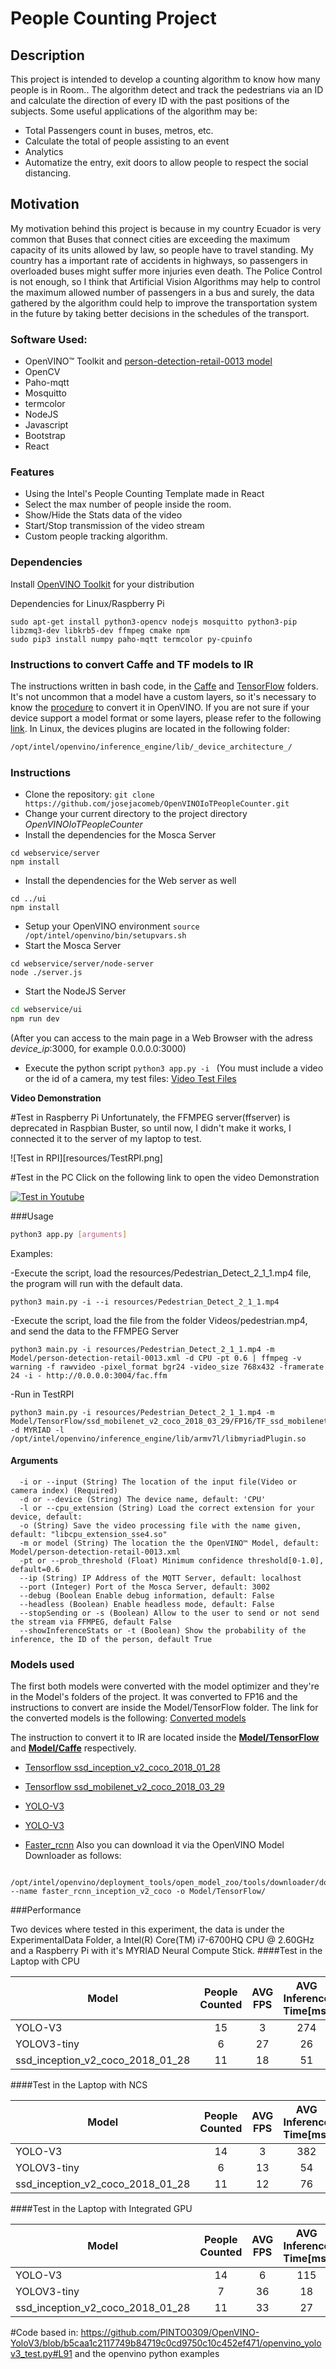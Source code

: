 # People Counting Project

## Description
This project is intended to develop a counting algorithm to know how many people is in Room.. The algorithm detect and track the pedestrians via an ID and calculate the direction of every ID with the past positions of the subjects. Some useful applications of the algorithm may be:
- Total Passengers count in buses, metros, etc.
- Calculate the total of people assisting to an event
- Analytics
- Automatize the entry, exit doors to allow people to respect the social distancing.


## Motivation
My motivation behind this project is because in my country Ecuador is very common that Buses that connect cities are exceeding the maximum capacity of its units allowed by law, so people have to travel standing. My country has a important rate of accidents in highways, so passengers in overloaded buses might suffer more injuries even death. The Police Control is not enough, so I think that Artificial Vision Algorithms may help to control the maximum allowed number of passengers in a bus and surely, the data gathered by the algorithm could help to improve the transportation system in the future by taking better decisions in the schedules of the transport.

### Software Used:
- OpenVINO™ Toolkit and  [person-detection-retail-0013 model](https://docs.openvinotoolkit.org/latest/_models_intel_person_detection_retail_0013_description_person_detection_retail_0013.html)
- OpenCV
- Paho-mqtt
- Mosquitto
- termcolor
- NodeJS
- Javascript
- Bootstrap
- React

### Features
- Using the Intel's People Counting Template made in React
- Select the max number of people inside the room.
- Show/Hide the Stats data of the video
- Start/Stop transmission of the video stream
- Custom people tracking algorithm.

### Dependencies
Install [OpenVINO Toolkit](https://docs.openvinotoolkit.org/latest/index.html) for your distribution

Dependencies for Linux/Raspberry Pi

```
sudo apt-get install python3-opencv nodejs mosquitto python3-pip libzmq3-dev libkrb5-dev ffmpeg cmake npm
sudo pip3 install numpy paho-mqtt termcolor py-cpuinfo
```

### Instructions to convert Caffe and TF models to IR
The instructions written in bash code, in the [Caffe](Model/Caffe) and [TensorFlow](Model/TensorFlow) folders.
It's not uncommon that a model have a custom layers, so it's necessary to know the [procedure](https://docs.openvinotoolkit.org/latest/_docs_HOWTO_Custom_Layers_Guide.html) to convert it in OpenVINO.
If you are not sure if your device support a model format or some layers, please refer to the following [link](https://docs.openvinotoolkit.org/latest/_docs_IE_DG_supported_plugins_Supported_Devices.html).
In Linux, the devices plugins are located in the following folder:
```bash
/opt/intel/openvino/inference_engine/lib/_device_architecture_/
```


### Instructions
- Clone the repository: `git clone https://github.com/josejacomeb/OpenVINOIoTPeopleCounter.git`
- Change your current directory to the project directory *OpenVINOIoTPeopleCounter*
- Install the dependencies for the Mosca Server


```
cd webservice/server
npm install
```

- Install the dependencies for the Web server as well

```
cd ../ui
npm install
```
- Setup your OpenVINO environment `source /opt/intel/openvino/bin/setupvars.sh`
- Start the Mosca Server

```
cd webservice/server/node-server
node ./server.js
```

- Start the NodeJS Server

```sh
cd webservice/ui
npm run dev
```

 (After you can access to the main page in a Web Browser with the adress *device_ip*:3000, for example 0.0.0.0:3000)
- Execute the python script `python3 app.py -i ` (You must include a video or the id of a camera, my test files: [Video Test Files](https://drive.google.com/open?id=1RkcITNEsRpw5I01vvI9t7Pj0hgRV_GZF)

**Video Demonstration**

#Test in Raspberry Pi
Unfortunately, the FFMPEG server(ffserver) is deprecated in Raspbian Buster, so until now, I didn't make it works, I connected it to the server of my laptop to test.

![Test in RPI][resources/TestRPI.png]

#Test in the PC
Click on the following link to open the video Demonstration

[![Test in Youtube](http://img.youtube.com/vi/8lGoEMAfvX8/0.jpg)](https://youtu.be/8lGoEMAfvX8)

###Usage

```sh
python3 app.py [arguments]
```

Examples:

-Execute the script, load the resources/Pedestrian_Detect_2_1_1.mp4 file, the program will run with the default data.

```
python3 main.py -i --i resources/Pedestrian_Detect_2_1_1.mp4
```

-Execute the script, load the file from the folder Videos/pedestrian.mp4, and send the data to the FFMPEG Server

```
python3 main.py -i resources/Pedestrian_Detect_2_1_1.mp4 -m Model/person-detection-retail-0013.xml -d CPU -pt 0.6 | ffmpeg -v warning -f rawvideo -pixel_format bgr24 -video_size 768x432 -framerate 24 -i - http://0.0.0.0:3004/fac.ffm
```
-Run in TestRPI

```
python3 main.py -i resources/Pedestrian_Detect_2_1_1.mp4 -m Model/TensorFlow/ssd_mobilenet_v2_coco_2018_03_29/FP16/TF_ssd_mobilenet_v2_coco_2018_03_29.xml -d MYRIAD -l /opt/intel/openvino/inference_engine/lib/armv7l/libmyriadPlugin.so
```

#### **Arguments**
```
  -i or --input (String) The location of the input file(Video or camera index) (Required)
  -d or --device (String) The device name, default: 'CPU'
  -l or --cpu_extension (String) Load the correct extension for your device, default:
  -o (String) Save the video processing file with the name given, default: "libcpu_extension_sse4.so"
  -m or model (String) The location the the OpenVINO™ Model, default: Model/person-detection-retail-0013.xml
  -pt or --prob_threshold (Float) Minimum confidence threshold[0-1.0], default=0.6
  --ip (String) IP Address of the MQTT Server, default: localhost
  --port (Integer) Port of the Mosca Server, default: 3002
  --debug (Boolean Enable debug information, default: False
  --headless (Boolean) Enable headless mode, default: False
  --stopSending or -s (Boolean) Allow to the user to send or not send the stream via FFMPEG, default False
  --showInferenceStats or -t (Boolean) Show the probability of the inference, the ID of the person, default True
```
### Models used
The first both models were converted with the model optimizer and they're in the Model's folders of the project. It was converted to FP16 and the instructions to convert are inside the Model/TensorFlow folder. The link for the converted models is the following: [Converted models](https://unidebhu-my.sharepoint.com/:f:/g/personal/josejacomeb_mailbox_unideb_hu/Ens6826llXNDrvwOMZjc6sIBtC0uYiGd0PPjW15ifGGMxQ?e=yc1Ht0)

The instruction to convert it to IR are located inside the [**Model/TensorFlow**](Model/TensorFlow) and [**Model/Caffe**](Model/Caffe) respectively.

- [Tensorflow ssd_inception_v2_coco_2018_01_28](https://github.com/tensorflow/models/blob/master/research/object_detection/g3doc/detection_model_zoo.md)

- [Tensorflow ssd_mobilenet_v2_coco_2018_03_29](https://github.com/tensorflow/models/blob/master/research/object_detection/g3doc/detection_model_zoo.md)

- [YOLO-V3](https://docs.openvinotoolkit.org/2018_R5/_docs_Retail_object_detection_pedestrian_rmnet_ssd_0013_caffe_desc_person_detection_retail_0013.html)

- [YOLO-V3](https://docs.openvinotoolkit.org/2018_R5/_docs_Retail_object_detection_pedestrian_rmnet_ssd_0013_caffe_desc_person_detection_retail_0013.html)

- [Faster_rcnn](https://dl.dropboxusercontent.com/s/o6ii098bu51d139/faster_rcnn_models.tgz?dl=0)
Also you can download it via the OpenVINO Model Downloader as follows:
```
  /opt/intel/openvino/deployment_tools/open_model_zoo/tools/downloader/downloader.py --name faster_rcnn_inception_v2_coco -o Model/TensorFlow/
```


###Performance

Two devices where tested in this experiment, the data is under the ExperimentalData Folder, a Intel(R) Core(TM) i7-6700HQ CPU @ 2.60GHz and a Raspberry Pi with it's MYRIAD Neural Compute Stick.
####Test in the Laptop with CPU

| Model                            | People Counted| AVG FPS | AVG Inference Time[ms]   |
| -------------                    |:-------------:| :-----:         |   :--------------:    |
| YOLO-V3                          |  15            |  3             | 274                    |
| YOLOV3-tiny                      |  6            |  27             | 26                    |
| ssd_inception_v2_coco_2018_01_28 | 11            |  18             | 51                    |

####Test in the Laptop with NCS

| Model                            | People Counted| AVG FPS | AVG Inference Time[ms]   |
| -------------                    |:-------------:| :-----:         |   :--------------:    |
| YOLO-V3                          |  14           |  3              | 382                    |
| YOLOV3-tiny                      |  6            |  13             | 54                    |
| ssd_inception_v2_coco_2018_01_28 | 11            |  12             | 76                    |  

####Test in the Laptop with Integrated GPU

| Model                            | People Counted| AVG FPS | AVG Inference Time[ms]   |
| -------------                    |:-------------:| :-----:         |   :--------------:    |
| YOLO-V3                          |  14           |  6              | 115                    |
| YOLOV3-tiny                      |  7            |  36             | 18                    |
| ssd_inception_v2_coco_2018_01_28 | 11            |  33             | 27                    |   

#Code based in:
https://github.com/PINTO0309/OpenVINO-YoloV3/blob/b5caa1c2117749b84719c0cd9750c10c452ef471/openvino_yolov3_test.py#L91
and the openvino python examples
